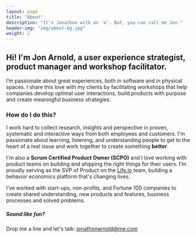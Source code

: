```yaml
---
layout: page
title: "About"
description: "It's Jonathon with an 'o'. But, you can call me Jon."
header-img: "img/about-bg.jpg"
weight: 2
---
```


## Hi! I'm Jon Arnold, a user experience strategist, product manager and workshop facilitator.

I’m passionate about great experiences, both in software and in physical spaces. I share this love with my clients by facilitating workshops that help companies develop optimal user interactions, build products with purpose and create meaningful business strategies.

### How do I do this?

I work hard to collect research, insights and perspective in proven, systematic and interactive ways from both employees and customers. I'm passionate about learning, listening, and understanding people to get to the heart of a real issue and work together to create something **better**.

I'm also a **Scrum Certified Product Owner (SCPO)** and I love working with product teams on building and shipping the right things for their users. I'm proudly serving as the SVP of Product on the [Life.io](http://life.io) team, building a behavior economics platform that's changing lives.

I’ve worked with start-ups, non-profits, and Fortune 100 companies to create shared understanding, new products and features, business processes and solved problems.

##### Sound like fun?
Drop me a line and let's talk: jonathonarnold@me.com
